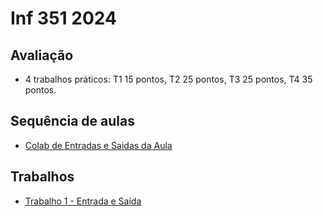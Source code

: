 # Inf 351 2024

## Avaliação 

*  4 trabalhos práticos: T1 15 pontos, T2 25 pontos, T3 25 pontos, T4 35 pontos.

## Sequência de aulas

* [Colab de Entradas e Saidas da Aula](https://colab.research.google.com/drive/1BrGZIr6l4ZAMlwAdqG5CZ6QGqvDdO6w9?usp=sharing)


## Trabalhos 

* [Trabalho 1 - Entrada e Saída](https://colab.research.google.com/drive/1TIxAmdQ52vNYV4qBJ-gy8N7VZf5E1Iuf?usp=sharing)
